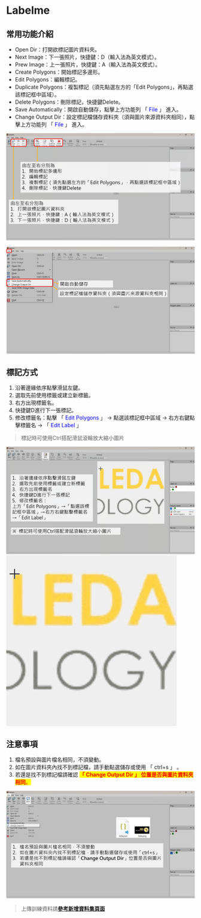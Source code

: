 # Labelme

## 常用功能介紹

* Open Dir：打開欲標記圖片資料夾。
* Next Image：下一張照片，快捷鍵：D（輸入法為英文模式）。
* Prew Image：上一張照片，快捷鍵：A（輸入法為英文模式）。
* Create Polygons：開始標記多邊形。
* Edit Polygons：編輯標記。
* Duplicate Polygons：複製標記（須先點選左方的「Edit Polygons」，再點選該標記框中區域）。
* Delete Polygons：刪除標記，快捷鍵Delete。
* Save Automatically：開啟自動儲存，點擊上方功能列 「 <font color="blue">File</font> 」 進入。
* Change Output Dir：設定標記檔儲存資料夾（須與圖片來源資料夾相同），點擊上方功能列 「 <font color="blue">File</font> 」 進入。

![alt text](image-3.png)


![alt text](image-4.png)


## 標記方式

1. 沿著邊緣依序點擊滑鼠左鍵。
2. 選取先前使用標籤或建立新標籤。
3. 右方出現標籤名。
4. 快捷鍵D進行下一張標記。
5. 修改標籤名：點擊 「 <font color="blue">Edit Polygons</font> 」 → 點選該標記框中區域 → 右方右鍵點擊標籤名 → 「 <font color="blue">Edit Label</font> 」&#x20;

> 標記時可使用Ctrl搭配滑鼠滾輪放大縮小圖片

![alt text](image-5.png)
![alt text](me檔案嘗試.gif)


## 注意事項

1. 檔名預設與圖片檔名相同，不須變動。
2. 如在圖片資料夾內找不到標記檔，請手動點選儲存或使用 「 ctrl+s 」 。
3. 若還是找不到標記檔請確認 <mark style="color:red;">**「 Change Output Dir 」 位置是否與圖片資料夾相同**</font>。


![alt text](image-6.png)

> 上傳訓練資料請[**參考新增資料集頁面**](../../mo-xing-xun-lian-tui-lun/shi-li-fen-ge/xin-zeng-zi-liao-ji/)
